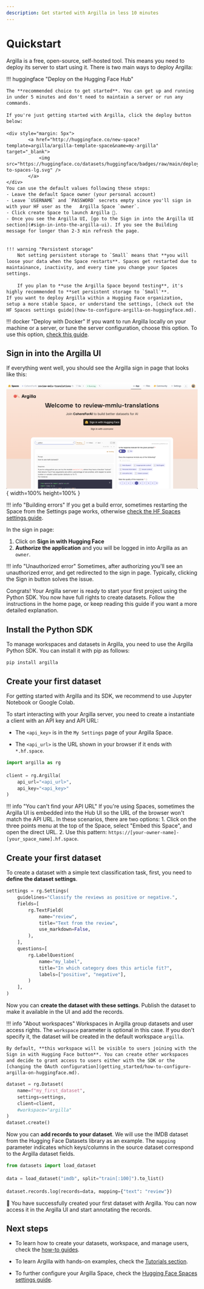 ```yaml
---
description: Get started with Argilla in less 10 minutes
---
```


# Quickstart

Argilla is a free, open-source, self-hosted tool. This means you need to deploy its server to start using it. There is two main ways to deploy Argilla:

!!! huggingface "Deploy on the Hugging Face Hub"

    The **recommended choice to get started**. You can get up and running in under 5 minutes and don't need to maintain a server or run any commands.

    If you're just getting started with Argilla, click the deploy button below:

    <div style="margin: 5px">
            <a href="http://huggingface.co/new-space?template=argilla/argilla-template-space&name=my-argilla" target="_blank">
                <img src="https://huggingface.co/datasets/huggingface/badges/raw/main/deploy-to-spaces-lg.svg" />
            </a>
    </div>
    You can use the default values following these steps:
    - Leave the default Space owner (your personal account)
    - Leave `USERNAME` and `PASSWORD` secrets empty since you'll sign in with your HF user as the   Argilla Space `owner`.
    - Click create Space to launch Argilla 🚀.
    - Once you see the Argilla UI, [go to the Sign in into the Argilla UI section](#sign-in-into-the-argilla-ui). If you see the Building message for longer than 2-3 min refresh the page.


    !!! warning "Persistent storage"
        Not setting persistent storage to `Small` means that **you will loose your data when the Space restarts**. Spaces get restarted due to maintainance, inactivity, and every time you change your Spaces settings.

        If you plan to **use the Argilla Space beyond testing**, it's highly recommended to **set persistent storage to `Small`**.
    If you want to deploy Argilla within a Hugging Face organization, setup a more stable Space, or understand the settings, [check out the HF Spaces settings guide](how-to-configure-argilla-on-huggingface.md).

!!! docker "Deploy with Docker"
     If you want to run Argilla locally on your machine or a server, or tune the server configuration, choose this option. To use this option, [check this guide](how-to-deploy-argilla-with-docker.md).

## Sign in into the Argilla UI
If everything went well, you should see the Argilla sign in page that looks like this:

![Focus view](../assets/images/getting_started/signin-hf-page.png){ width=100% height=100% }

!!! info "Building errors"
    If you get a build error, sometimes restarting the Space from the Settings page works, otherwise [check the HF Spaces settings guide](how-to-configure-argilla-on-huggingface.md).


In the sign in page:

1. Click on **Sign in with Hugging Face**
2. **Authorize the application** and you will be logged in into Argilla as an `owner`.

!!! info "Unauthorized error"
    Sometimes, after authorizing you'll see an unauthorized error, and get redirected to the sign in page. Typically, clicking the Sign in button solves the issue.

Congrats! Your Argilla server is ready to start your first project using the Python SDK. You now have full rights to create datasets. Follow the instructions in the home page, or keep reading this guide if you want a more detailed explanation.

## Install the Python SDK

To manage workspaces and datasets in Argilla, you need to use the Argilla Python SDK. You can install it with pip as follows:

```console
pip install argilla
```

## Create your first dataset
For getting started with Argilla and its SDK, we recommend to use Jupyter Notebook or Google Colab.

To start interacting with your Argilla server, you need to create a instantiate a client with an API key and API URL:

- The `<api_key>` is in the `My Settings` page of your Argilla Space.

- The `<api_url>` is the URL shown in your browser if it ends with `*.hf.space`.

```python
import argilla as rg

client = rg.Argilla(
    api_url="<api_url>",
    api_key="<api_key>"
)
```

!!! info "You can't find your API URL"
    If you're using Spaces, sometimes the Argilla UI is embedded into the Hub UI so the URL of the browser won't match the API URL. In these scenarios, there are two options:
        1. Click on the three points menu at the top of the Space, select "Embed this Space", and open the direct URL.
        2. Use this pattern: `https://[your-owner-name]-[your_space_name].hf.space`.


## Create your first dataset

To create a dataset with a simple text classification task, first, you need to **define the dataset settings**.

```python
settings = rg.Settings(
    guidelines="Classify the reviews as positive or negative.",
    fields=[
        rg.TextField(
            name="review",
            title="Text from the review",
            use_markdown=False,
        ),
    ],
    questions=[
        rg.LabelQuestion(
            name="my_label",
            title="In which category does this article fit?",
            labels=["positive", "negative"],
        )
    ],
)
```

Now you can **create the dataset with these settings**. Publish the dataset to make it available in the UI and add the records.

!!! info "About workspaces"
    Workspaces in Argilla group datasets and user access rights. The `workspace` parameter is optional in this case. If you don't specify it, the dataset will be created in the default workspace `argilla`.

    By default, **this workspace will be visible to users joining with the Sign in with Hugging Face button**. You can create other workspaces and decide to grant access to users either with the SDK or the [changing the OAuth configuration](getting_started/how-to-configure-argilla-on-huggingface.md).

```python
dataset = rg.Dataset(
    name=f"my_first_dataset",
    settings=settings,
    client=client,
    #workspace="argilla"
)
dataset.create()
```

Now you can **add records to your dataset**. We will use the IMDB dataset from the Hugging Face Datasets library as an example. The `mapping` parameter indicates which keys/columns in the source dataset correspond to the Argilla dataset fields.

```python
from datasets import load_dataset

data = load_dataset("imdb", split="train[:100]").to_list()

dataset.records.log(records=data, mapping={"text": "review"})
```

🎉 You have successfully created your first dataset with Argilla. You can now access it in the Argilla UI and start annotating the records.

## Next steps
- To learn how to create your datasets, workspace, and manage users, check the [how-to guides](../how_to_guides/index.md).

- To learn Argilla with hands-on examples, check the [Tutorials section](../tutorials/index.md).

- To further configure your Argilla Space, check the [Hugging Face Spaces settings guide](how-to-configure-argilla-on-huggingface.md).